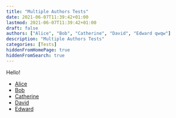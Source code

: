 ```yaml
---
title: "Multiple Authors Tests"
date: 2021-06-07T11:39:42+01:00
lastmod: 2021-06-07T11:39:42+01:00
draft: false
authors: ["Alice", "Bob", "Catherine", "David", "Edward qwqw"]
description: "Multiple Authors Tests"
categories: [Tests]
hiddenFromHomePage: true
hiddenFromSearch: true
---
```


<!--more-->

Hello!

- [Alice](/authors/alice)
- [Bob](/authors/bob)
- [Catherine](/authors/catherine)
- [David](/authors/david)
- [Edward](/authors/edward)
